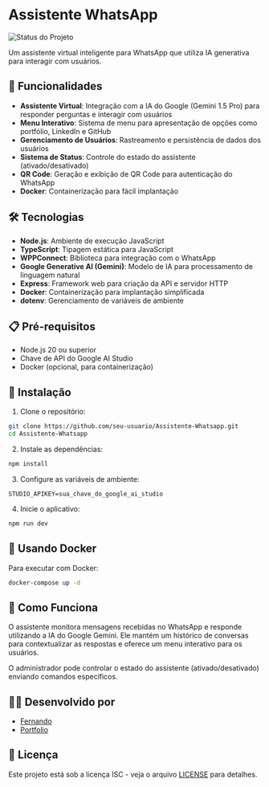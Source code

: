 # Assistente WhatsApp

![Status do Projeto](https://img.shields.io/badge/Status-Precisa%20de%20Manutenção-yellow)

Um assistente virtual inteligente para WhatsApp que utiliza IA generativa para interagir com usuários.

## 🚀 Funcionalidades

- **Assistente Virtual**: Integração com a IA do Google (Gemini 1.5 Pro) para responder perguntas e interagir com usuários
- **Menu Interativo**: Sistema de menu para apresentação de opções como portfólio, LinkedIn e GitHub
- **Gerenciamento de Usuários**: Rastreamento e persistência de dados dos usuários
- **Sistema de Status**: Controle do estado do assistente (ativado/desativado)
- **QR Code**: Geração e exibição de QR Code para autenticação do WhatsApp
- **Docker**: Containerização para fácil implantação

## 🛠️ Tecnologias

- **Node.js**: Ambiente de execução JavaScript
- **TypeScript**: Tipagem estática para JavaScript
- **WPPConnect**: Biblioteca para integração com o WhatsApp
- **Google Generative AI (Gemini)**: Modelo de IA para processamento de linguagem natural
- **Express**: Framework web para criação da API e servidor HTTP
- **Docker**: Containerização para implantação simplificada
- **dotenv**: Gerenciamento de variáveis de ambiente

## 📋 Pré-requisitos

- Node.js 20 ou superior
- Chave de API do Google AI Studio
- Docker (opcional, para containerização)

## 🔧 Instalação

1. Clone o repositório:
```bash
git clone https://github.com/seu-usuario/Assistente-Whatsapp.git
cd Assistente-Whatsapp
```

2. Instale as dependências:
```bash
npm install
```

3. Configure as variáveis de ambiente:
```
STUDIO_APIKEY=sua_chave_do_google_ai_studio
```

4. Inicie o aplicativo:
```bash
npm run dev
```

## 🐳 Usando Docker

Para executar com Docker:

```bash
docker-compose up -d
```

## 🧠 Como Funciona

O assistente monitora mensagens recebidas no WhatsApp e responde utilizando a IA do Google Gemini. Ele mantém um histórico de conversas para contextualizar as respostas e oferece um menu interativo para os usuários.

O administrador pode controlar o estado do assistente (ativado/desativado) enviando comandos específicos.

## 👨‍💻 Desenvolvido por

- [Fernando](https://github.com/seu-usuario)
- [Portfolio](https://FernandoSergio.dev.br)

## 📄 Licença

Este projeto está sob a licença ISC - veja o arquivo [LICENSE](LICENSE) para detalhes.
